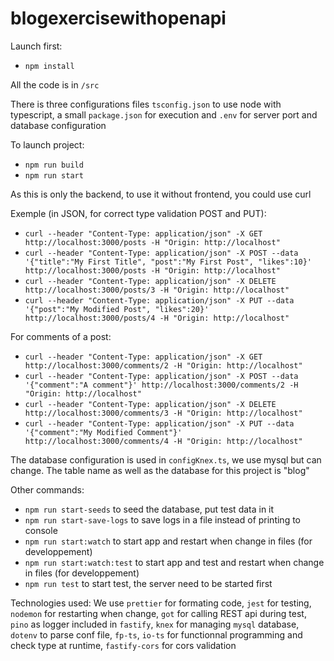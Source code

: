 # blogexercisewithopenapi

Launch first:
  * `npm install`

All the code is in `/src`

There is three configurations files `tsconfig.json` to use node with typescript, a small `package.json` for execution and `.env` for server port and database configuration

To launch project:
  * `npm run build`
  * `npm run start`

As this is only the backend, to use it without frontend, you could use curl

Exemple (in JSON, for correct type validation POST and PUT):
  * `curl --header "Content-Type: application/json" -X GET http://localhost:3000/posts -H "Origin: http://localhost"`
  * `curl --header "Content-Type: application/json" -X POST --data '{"title":"My First Title", "post":"My First Post", "likes":10}' http://localhost:3000/posts -H "Origin: http://localhost"`
  * `curl --header "Content-Type: application/json" -X DELETE http://localhost:3000/posts/3 -H "Origin: http://localhost"`
  * `curl --header "Content-Type: application/json" -X PUT --data '{"post":"My Modified Post", "likes":20}' http://localhost:3000/posts/4 -H "Origin: http://localhost"`

For comments of a post:
  * `curl --header "Content-Type: application/json" -X GET http://localhost:3000/comments/2 -H "Origin: http://localhost"`
  * `curl --header "Content-Type: application/json" -X POST --data '{"comment":"A comment"}' http://localhost:3000/comments/2 -H "Origin: http://localhost"`
  * `curl --header "Content-Type: application/json" -X DELETE http://localhost:3000/comments/3 -H "Origin: http://localhost"`
  * `curl --header "Content-Type: application/json" -X PUT --data '{"comment":"My Modified Comment"}' http://localhost:3000/comments/4 -H "Origin: http://localhost"`

The database configuration is used in `configKnex.ts`, we use mysql but can change.
The table name as well as the database for this project is "blog"

Other commands:
   * `npm run start-seeds` to seed the database, put test data in it
   * `npm run start-save-logs` to save logs in a file instead of printing to console
   * `npm run start:watch` to start app and restart when change in files (for developpement)
   * `npm run start:watch:test` to start app and test and restart when change in files (for developpement)
   * `npm run test` to start test, the server need to be started first

Technologies used:
We use `prettier` for formating code, `jest` for testing, `nodemon` for restarting when change, `got` for calling REST api during test, `pino` as logger included in `fastify`, `knex` for managing `mysql` database, `dotenv` to parse conf file, `fp-ts`, `io-ts` for functionnal programming and check type at runtime, `fastify-cors` for cors validation
